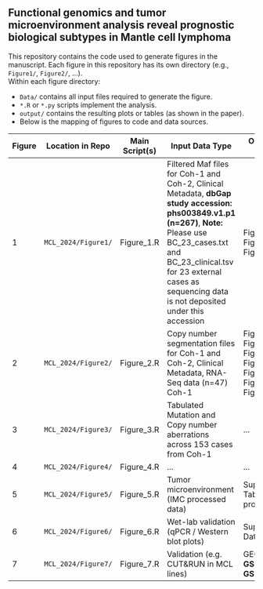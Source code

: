 ## Functional genomics and tumor microenvironment analysis reveal prognostic biological subtypes in Mantle cell lymphoma

This repository contains the code used to generate figures in the manuscript. Each figure in this repository has its own directory (e.g., `Figure1/`, `Figure2/`, …).  
Within each figure directory:  
- `Data/` contains all input files required to generate the figure.  
- `*.R` or `*.py` scripts implement the analysis.  
- `output/` contains the resulting plots or tables (as shown in the paper).
- Below is the mapping of figures to code and data sources.

| Figure | Location in Repo | Main Script(s) | Input Data Type | Output Data Type |
|--------|-----------------|----------------|------------|--------|
| 1 | `MCL_2024/Figure1/` | Figure_1.R | Filtered Maf files for Coh-1 and Coh-2, Clinical Metadata, **dbGap study accession: phs003849.v1.p1 (n=267)**, **Note:** Please use BC_23_cases.txt and BC_23_clinical.tsv for 23 external cases as sequencing data is not deposited under this accession| Fig_1a.pdf, Fig_1b.pdf, Fig_1c.pdf
| 2 | `MCL_2024/Figure2/` | Figure_2.R | Copy number segmentation files for Coh-1 and Coh-2, Clinical Metadata, RNA-Seq data (n=47) Coh-1 | Fig_2a.pdf, Fig_2b.pdf, Fig_2c.pdf, Fig_2d.pdf, Fig_2e.pdf, Fig_2f.pdf, Fig_2g.pdf|
| 3 | `MCL_2024/Figure3/` | Figure_3.R | Tabulated Mutation and Copy number aberrations across 153 cases from Coh-1 | ... |
| 4 | `MCL_2024/Figure4/` | Figure_4.R | ... | ... |
| 5 | `MCL_2024/Figure5/` | Figure_5.R | Tumor microenvironment (IMC processed data) | Supplementary Tables / processed IMC | `Figure5/output/Figure5.pdf` |
| 6 | `MCL_2024/Figure6/` | Figure_6.R | Wet-lab validation (qPCR / Western blot plots) | Supplementary Data | `Figure6/output/Figure6.pdf` |
| 7 | `MCL_2024/Figure7/` | Figure_7.R | Validation (e.g. CUT&RUN in MCL lines) | GEO **GSE271594**, **GSE271503** | `Figure7/output/Figure7.pdf` |
